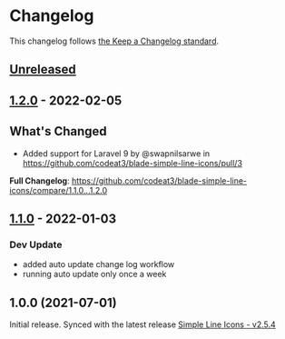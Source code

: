 # Changelog

This changelog follows [the Keep a Changelog standard](https://keepachangelog.com).

## [Unreleased](https://github.com/codeat3/blade-simple-line-icons/compare/1.2.0...HEAD)

## [1.2.0](https://github.com/codeat3/blade-simple-line-icons/compare/1.1.0...1.2.0) - 2022-02-05

## What's Changed

- Added support for Laravel 9 by @swapnilsarwe in https://github.com/codeat3/blade-simple-line-icons/pull/3

**Full Changelog**: https://github.com/codeat3/blade-simple-line-icons/compare/1.1.0...1.2.0

## [1.1.0](https://github.com/codeat3/blade-simple-line-icons/compare/1.0.0...1.1.0) - 2022-01-03

### Dev Update

- added auto update change log workflow
- running auto update only once a week

## 1.0.0 (2021-07-01)

Initial release.
Synced with the latest release [Simple Line Icons - v2.5.4](https://github.com/thesabbir/simple-line-icons/releases/tag/2.5.4)
